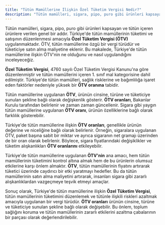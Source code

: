 ```yaml
---
title: "Tütün Mamüllerine İlişkin Özel Tüketim Vergisi Nedir?"
description: "Tütün mamülleri, sigara, pipo, puro gibi ürünleri kapsayan ve tütün içeren ürünlere verilen genel bir addır"
---
```


Tütün mamülleri, sigara, pipo, puro gibi ürünleri kapsayan ve tütün içeren ürünlere verilen genel bir addır. Türkiye'de tütün mamüllerinin tüketimi ve satışının düzenlenmesi amacıyla **Özel Tüketim Vergisi (ÖTV)** uygulanmaktadır. ÖTV, tütün mamüllerine özgü bir vergi türüdür ve tüketiciye satın alma maliyetine eklenir. Bu makalede, Türkiye'de tütün mamüllerine ilişkin ÖTV'nin ne olduğunu ve nasıl uygulandığını inceleyeceğiz.

**Özel Tüketim Vergisi**, 4760 sayılı Özel Tüketim Vergisi Kanunu'na göre düzenlenmiştir ve tütün mamüllerini içeren 1. sınıf mal kategorisine dahil edilmiştir. Türkiye'de tütün mamülleri, sağlık risklerine ve bağımlılığa işaret eden faktörler nedeniyle yüksek bir **ÖTV oranına** tabidir.

Tütün mamüllerine uygulanan **ÖTV**, ürünün cinsine, türüne ve tüketiciye sunulan şekline bağlı olarak değişkenlik gösterir. **ÖTV oranları**, Bakanlar Kurulu tarafından belirlenir ve zaman zaman güncellenir. Sigara gibi yaygın tütün mamüllerine uygulanan **ÖTV oranı**, ürünün özelliklerine bağlı olarak farklılık gösterebilir.

Türkiye'de tütün mamüllerine ilişkin **ÖTV oranları**, genellikle ürünün değerine ve niceliğine bağlı olarak belirlenir. Örneğin, sigaralara uygulanan ÖTV, paket başına sabit bir miktar ve ayrıca sigaranın net gramajı üzerinden de bir oran olarak belirlenir. Böylece, sigara fiyatlarındaki değişiklikler ve tüketim alışkanlıkları **ÖTV oranlarını** etkileyebilir.

Türkiye'de tütün mamüllerine uygulanan **ÖTV'nin** ana amacı, hem tütün mamüllerinin tüketimini kontrol altına almak hem de bu ürünlerin olumsuz etkilerine karşı önlem almaktır. **ÖTV**, tütün mamüllerinin fiyatını artırarak tüketici üzerinde caydırıcı bir etki yaratmayı hedefler. Bu da tütün mamüllerinin satın alma maliyetini artırarak, insanları sigara gibi zararlı alışkanlıklardan vazgeçmeye teşvik etmeyi amaçlar.

Sonuç olarak, Türkiye'de tütün mamüllerine ilişkin **Özel Tüketim Vergisi**, tütün mamüllerinin tüketimini düzenlemek ve tütünle ilişkili riskleri azaltmak amacıyla uygulanan bir vergi türüdür. **ÖTV oranları** ürünün cinsine, türüne ve tüketiciye sunulan şekline bağlı olarak değişebilir. Bu önlem, toplum sağlığını koruma ve tütün mamüllerinin zararlı etkilerini azaltma çabalarının bir parçası olarak değerlendirilebilir.

